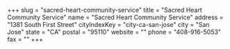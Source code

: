 +++
slug = "sacred-heart-community-service"
title = "Sacred Heart Community Service"
name = "Sacred Heart Community Service"
address = "1381 South First Street"
cityIndexKey = "city-ca-san-jose"
city = "San Jose"
state = "CA"
postal = "95110"
website = ""
phone = "408-916-5053"
fax = ""
+++
